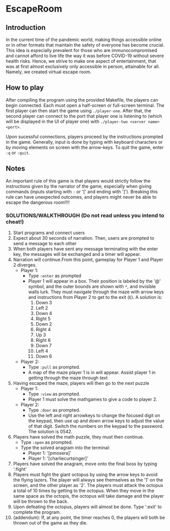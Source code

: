 # EscapeRoom

## Introduction
In the current time of the pandemic world, making things accessible online or in other formats that maintain the safety of everyone has become crucial. This idea is especially prevalent for those who are immunocompromised and cannot afford to live life the way it was before COVID-19 without severe health risks. Hence, we strive to make one aspect of entertainment, that was at first almost exclusively only accessible in person, attainable for all. Namely, we created virtual escape room. 

## How to play
After compiling the program using the provided Makefile, the players can begin connected. Each must open a half-screen or full-screen terminal. The first player can then start the game using `./player-one`. After that, the second player can connect to the port that player one is listening to (which will be displayed in the UI of player one) with `./player-two <server name> <port>`.

Upon sucessful connections, players proceed by the instructions prompted in the game. Generally, input is done by typing with keyboard characters or by moving elements on screen with the arrow-keys. To quit the game, enter `:q` or `:quit`.

## Notes
An important rule of this game is that players would strictly follow the instructions given by the narrator of the game, especially when giving commands (inputs starting with `:` or '[' and ending with ']'). Breaking this rule can have unexpected outcomes, and players might never be able to escape the dangerous room!!!!


### SOLUTIONS/WALKTHROUGH (Do not read unless you intend to cheat!)

1. Start programs and connect users
2. Expect about 30 seconds of narration. Then, users are prompted to send a message to each other
3. When both players have sent any message terminating with the enter key, the messages will be exchanged and a timer will appear.
4. Narration will continue.From this point, gameplay for Player 1 and Player 2 diverges.
    - Player 1:
        - Type `:enter` as prompted
        - Player 1 will appear in a box. Their position is labeled by the '@' symbol, and the outer bounds are shown with `*`, and invisible walls lurk. They must navigate through the maze with arrow keys and instructions from Player 2 to get to the exit (`E`). A solution is:
            1. Down 3
            2. Left 2
            3. Down 4
            4. Right 5
            5. Down 2
            6. Right 4
            7. Up 3
            8. Right 6
            9. Down 7
            10. Left 4
            11. Down 6
    - Player 2:
        - Type `:pull` as prompted.
        - A map of the maze player 1 is in will appear. Assist player 1 in getting through the maze through text 
5. Having escaped the maze, players will then go to the next puzzle
    - Player 1:
        - Type `:view` as prompted.
        - Player 1 must solve the mathgames to give a code to player 2.
    - Player 2:
        - Type `:door` as prompted.
        - Use the left and right arrowkeys to change the focused digit on the keypad, then use up and down arrow keys to adjust the value of that digit. Switch the numbers on the keypad to the password. The solution is 0542.
6. Players have solved the math puzzle, they must then continue.
    - Type `:open` as prompted.
    - Type the solved anagram into the terminal:
        - Player 1: '[pmosera]'
        - Player 1: '[charliecurtsinger]'
7. Players have solved the anagram, move onto the final boss by typing ':fight'
8. Players must fight the giant octopus by using the arrow keys to avoid the flying lazers. The player will always see themselves as the '1' on the screen, and the other player as '2'. The players must attack the octopus a total of 10 times by getting to the octopus. When they move in the same space as the octopis, the octopus will take damage and the player will be thrown to the back. 
9. Upon defeating the octopus, players will almost be done. Type ':exit' to complete the program.
10. (addendum): If, at any point, the timer reaches 0, the players will both be thrown out of the game as they die.